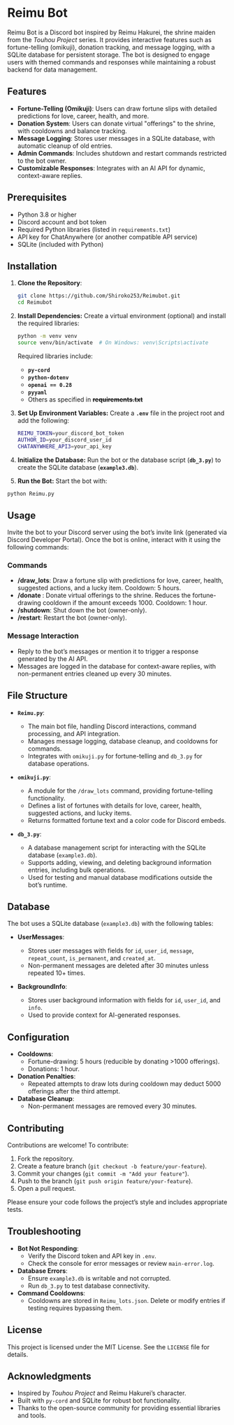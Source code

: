 # Reimu Bot

Reimu Bot is a Discord bot inspired by Reimu Hakurei, the shrine maiden from the *Touhou Project* series. It provides interactive features such as fortune-telling (omikuji), donation tracking, and message logging, with a SQLite database for persistent storage. The bot is designed to engage users with themed commands and responses while maintaining a robust backend for data management.

## Features

- **Fortune-Telling (Omikuji)**: Users can draw fortune slips with detailed predictions for love, career, health, and more.
- **Donation System**: Users can donate virtual "offerings" to the shrine, with cooldowns and balance tracking.
- **Message Logging**: Stores user messages in a SQLite database, with automatic cleanup of old entries.
- **Admin Commands**: Includes shutdown and restart commands restricted to the bot owner.
- **Customizable Responses**: Integrates with an AI API for dynamic, context-aware replies.

## Prerequisites

- Python 3.8 or higher
- Discord account and bot token
- Required Python libraries (listed in `requirements.txt`)
- API key for ChatAnywhere (or another compatible API service)
- SQLite (included with Python)

## Installation

1. **Clone the Repository**:
   ```bash
   git clone https://github.com/Shiroko253/Reimubot.git
   cd Reimubot
   ```
2. **Install Dependencies:**
   Create a virtual environment (optional) and install the required libraries:
   ```bash
   python -m venv venv
   source venv/bin/activate  # On Windows: venv\Scripts\activate
   ```
   Required libraries include:
   - **`py-cord`**
   - **`python-dotenv`**
   - **`openai == 0.28`**
   - **`pyyaml`**
   - Others as specified in **~~requirements.txt~~**
3. **Set Up Environment Variables:**
   Create a **`.env`** file in the project root and add the following:
   ```bash
   REIMU_TOKEN=your_discord_bot_token
   AUTHOR_ID=your_discord_user_id
   CHATANYWHERE_API3=your_api_key
   ```
4. **Initialize the Database:**
   Run the bot or the database script (**`db_3.py`**) to create the SQLite database (**`example3.db`**).

5. **Run the Bot:**
  Start the bot with:
  ```bash
  python Reimu.py
  ```
## Usage

Invite the bot to your Discord server using the bot’s invite link (generated via Discord Developer Portal). Once the bot is online, interact with it using the following commands:

### Commands
- **/draw_lots**: Draw a fortune slip with predictions for love, career, health, suggested actions, and a lucky item. Cooldown: 5 hours.
- **/donate <amount>**: Donate virtual offerings to the shrine. Reduces the fortune-drawing cooldown if the amount exceeds 1000. Cooldown: 1 hour.
- **/shutdown**: Shut down the bot (owner-only).
- **/restart**: Restart the bot (owner-only).

### Message Interaction
- Reply to the bot’s messages or mention it to trigger a response generated by the AI API.
- Messages are logged in the database for context-aware replies, with non-permanent entries cleaned up every 30 minutes.

## File Structure

- **`Reimu.py`**:
  - The main bot file, handling Discord interactions, command processing, and API integration.
  - Manages message logging, database cleanup, and cooldowns for commands.
  - Integrates with `omikuji.py` for fortune-telling and `db_3.py` for database operations.

- **`omikuji.py`**:
  - A module for the `/draw_lots` command, providing fortune-telling functionality.
  - Defines a list of fortunes with details for love, career, health, suggested actions, and lucky items.
  - Returns formatted fortune text and a color code for Discord embeds.

- **`db_3.py`**:
  - A database management script for interacting with the SQLite database (`example3.db`).
  - Supports adding, viewing, and deleting background information entries, including bulk operations.
  - Used for testing and manual database modifications outside the bot’s runtime.

## Database

The bot uses a SQLite database (`example3.db`) with the following tables:

- **UserMessages**:
  - Stores user messages with fields for `id`, `user_id`, `message`, `repeat_count`, `is_permanent`, and `created_at`.
  - Non-permanent messages are deleted after 30 minutes unless repeated 10+ times.

- **BackgroundInfo**:
  - Stores user background information with fields for `id`, `user_id`, and `info`.
  - Used to provide context for AI-generated responses.

## Configuration

- **Cooldowns**:
  - Fortune-drawing: 5 hours (reducible by donating >1000 offerings).
  - Donations: 1 hour.
- **Donation Penalties**:
  - Repeated attempts to draw lots during cooldown may deduct 5000 offerings after the third attempt.
- **Database Cleanup**:
  - Non-permanent messages are removed every 30 minutes.

## Contributing

Contributions are welcome! To contribute:
1. Fork the repository.
2. Create a feature branch (`git checkout -b feature/your-feature`).
3. Commit your changes (`git commit -m "Add your feature"`).
4. Push to the branch (`git push origin feature/your-feature`).
5. Open a pull request.

Please ensure your code follows the project’s style and includes appropriate tests.

## Troubleshooting

- **Bot Not Responding**:
  - Verify the Discord token and API key in `.env`.
  - Check the console for error messages or review `main-error.log`.
- **Database Errors**:
  - Ensure `example3.db` is writable and not corrupted.
  - Run `db_3.py` to test database connectivity.
- **Command Cooldowns**:
  - Cooldowns are stored in `Reimu_lots.json`. Delete or modify entries if testing requires bypassing them.

## License

This project is licensed under the MIT License. See the `LICENSE` file for details.

## Acknowledgments

- Inspired by *Touhou Project* and Reimu Hakurei’s character.
- Built with `py-cord` and SQLite for robust bot functionality.
- Thanks to the open-source community for providing essential libraries and tools.
